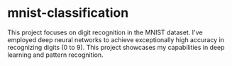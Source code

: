 # mnist-classification
This project focuses on digit recognition in the MNIST dataset. I've employed deep neural networks to achieve exceptionally high accuracy in recognizing digits (0 to 9). This project showcases my capabilities in deep learning and pattern recognition.
